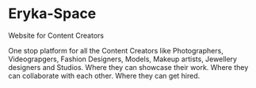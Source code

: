 # Eryka-Space
 Website for Content Creators

One stop platform for all the Content Creators like Photographers, Videograpgers, Fashion Designers, Models, Makeup artists, Jewellery designers and Studios.
Where they can showcase their work.
Where they can collaborate with each other.
Where they can get hired.
